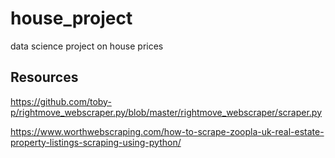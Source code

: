 # house_project
data science project on house prices

## Resources
https://github.com/toby-p/rightmove_webscraper.py/blob/master/rightmove_webscraper/scraper.py

https://www.worthwebscraping.com/how-to-scrape-zoopla-uk-real-estate-property-listings-scraping-using-python/
